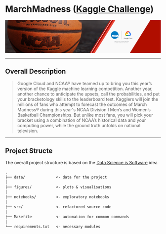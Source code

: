 # MarchMadness ([Kaggle Challenge](https://www.kaggle.com/c/mens-machine-learning-competition-2018))
![logo](./figures/misc/header.png)
***
## Overall Description
>Google Cloud and NCAA® have teamed up to bring you this year’s version of the Kaggle machine learning competition. Another year, another chance to anticipate the upsets, call the probabilities, and put your bracketology skills to the leaderboard test. Kagglers will join the millions of fans who attempt to forecast the outcomes of March Madness® during this year's NCAA Division I Men’s and Women’s Basketball Championships. But unlike most fans, you will pick your bracket using a combination of NCAA’s historical data and your computing power, while the ground truth unfolds on national television.
***
## Project Structe
The overall project structure is based on the [Data Science is Software](https://github.com/drivendata/data-science-is-software) idea
```
.
├── data/              <- data for the project
│
├── figures/           <- plots & visualisations
│
├── notebooks/         <- exploratory notebooks
│
├── src/               <- refactored source code
│
├── Makefile           <- automation for common commands
│
└── requirements.txt   <- necessary modules
```

